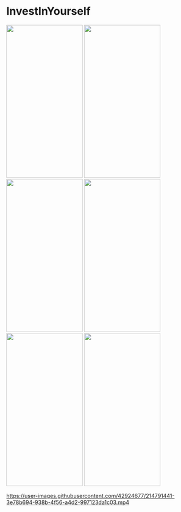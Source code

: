# InvestInYourself

<img src="https://github.com/Anju1415/InvestInYourself/blob/master/I1.jpg" width="200" height="400">  <img src="https://github.com/Anju1415/InvestInYourself/blob/master/I2.jpg" width="200" height="400">
<img src="https://github.com/Anju1415/InvestInYourself/blob/master/I3.jpg" width="200" height="400">  <img src="https://github.com/Anju1415/InvestInYourself/blob/master/I5.jpg" width="200" height="400">
<img src="https://github.com/Anju1415/InvestInYourself/blob/master/I6.jpg" width="200" height="400">  <img src="https://github.com/Anju1415/InvestInYourself/blob/master/I4.jpg" width="200" height="400">



https://user-images.githubusercontent.com/42924677/214791441-3e78b694-938b-4f56-a4d2-997123da1c03.mp4






